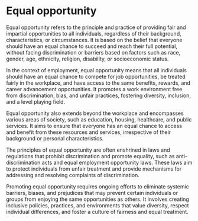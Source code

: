# Equal opportunity

Equal opportunity refers to the principle and practice of providing fair and impartial opportunities to all individuals, regardless of their background, characteristics, or circumstances. It is based on the belief that everyone should have an equal chance to succeed and reach their full potential, without facing discrimination or barriers based on factors such as race, gender, age, ethnicity, religion, disability, or socioeconomic status.

In the context of employment, equal opportunity means that all individuals should have an equal chance to compete for job opportunities, be treated fairly in the workplace, and have access to the same benefits, rewards, and career advancement opportunities. It promotes a work environment free from discrimination, bias, and unfair practices, fostering diversity, inclusion, and a level playing field.

Equal opportunity also extends beyond the workplace and encompasses various areas of society, such as education, housing, healthcare, and public services. It aims to ensure that everyone has an equal chance to access and benefit from these resources and services, irrespective of their background or personal characteristics.

The principles of equal opportunity are often enshrined in laws and regulations that prohibit discrimination and promote equality, such as anti-discrimination acts and equal employment opportunity laws. These laws aim to protect individuals from unfair treatment and provide mechanisms for addressing and resolving complaints of discrimination.

Promoting equal opportunity requires ongoing efforts to eliminate systemic barriers, biases, and prejudices that may prevent certain individuals or groups from enjoying the same opportunities as others. It involves creating inclusive policies, practices, and environments that value diversity, respect individual differences, and foster a culture of fairness and equal treatment.

